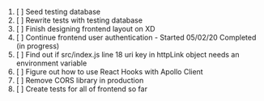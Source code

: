 1. [ ] Seed testing database
2. [ ] Rewrite tests with testing database
3. [ ] Finish designing frontend layout on XD
4. [ ] Continue frontend user authentication - Started 05/02/20 Completed (in progress)
5. [ ] Find out if src/index.js line 18 uri key in httpLink object needs an environment variable
6. [ ] Figure out how to use React Hooks with Apollo Client
7. [ ] Remove CORS library in production
8. [ ] Create tests for all of frontend so far